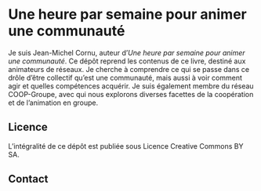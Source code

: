 # Une heure par semaine pour animer une communauté

Je suis Jean-Michel Cornu, auteur d’*Une heure par semaine pour animer une communauté*.
Ce dépôt reprend les contenus de ce livre, destiné aux animateurs de réseaux. Je cherche à comprendre ce qui se passe dans ce drôle d’être collectif qu’est une communauté, mais aussi à voir comment agir et quelles compétences acquérir.
Je suis également membre du réseau COOP-Groupe, avec qui nous explorons diverses facettes de la coopération et de l’animation en groupe.

## Licence
L’intégralité de ce dépôt est publiée sous Licence Creative Commons BY SA.

## Contact
